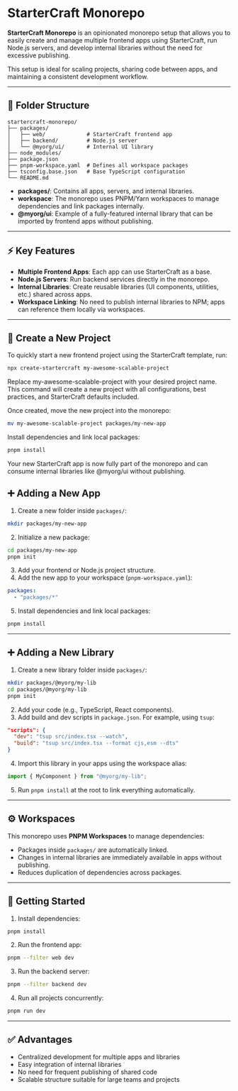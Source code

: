 # StarterCraft Monorepo

**StarterCraft Monorepo** is an opinionated monorepo setup that allows you to easily create and manage multiple frontend apps using StarterCraft, run Node.js servers, and develop internal libraries without the need for excessive publishing.

This setup is ideal for scaling projects, sharing code between apps, and maintaining a consistent development workflow.

---

## 📂 Folder Structure

```
startercraft-monorepo/
├── packages/
│   ├── web/             # StarterCraft frontend app
│   ├── backend/         # Node.js server
│   └── @myorg/ui/       # Internal UI library
├── node_modules/
├── package.json
├── pnpm-workspace.yaml  # Defines all workspace packages
├── tsconfig.base.json   # Base TypeScript configuration
└── README.md
```

* **packages/**: Contains all apps, servers, and internal libraries.
* **workspace**: The monorepo uses PNPM/Yarn workspaces to manage dependencies and link packages internally.
* **@myorg/ui**: Example of a fully-featured internal library that can be imported by frontend apps without publishing.

---

## ⚡ Key Features

* **Multiple Frontend Apps**: Each app can use StarterCraft as a base.
* **Node.js Servers**: Run backend services directly in the monorepo.
* **Internal Libraries**: Create reusable libraries (UI components, utilities, etc.) shared across apps.
* **Workspace Linking**: No need to publish internal libraries to NPM; apps can reference them locally via workspaces.

---
## 🚀 Create a New Project

To quickly start a new frontend project using the StarterCraft template, run:
```sh
npx create-startercraft my-awesome-scalable-project
```

Replace my-awesome-scalable-project with your desired project name. This command will create a new project with all configurations, best practices, and StarterCraft defaults included.

Once created, move the new project into the monorepo:
```sh
mv my-awesome-scalable-project packages/my-new-app
```

Install dependencies and link local packages:
```sh
pnpm install
```

Your new StarterCraft app is now fully part of the monorepo and can consume internal libraries like @myorg/ui without publishing.

## ➕ Adding a New App

1. Create a new folder inside `packages/`:

```bash
mkdir packages/my-new-app
```

2. Initialize a new package:

```bash
cd packages/my-new-app
pnpm init
```

3. Add your frontend or Node.js project structure.
4. Add the new app to your workspace (`pnpm-workspace.yaml`):

```yaml
packages:
  - "packages/*"
```

5. Install dependencies and link local packages:

```bash
pnpm install
```

---

## ➕ Adding a New Library

1. Create a new library folder inside `packages/`:

```bash
mkdir packages/@myorg/my-lib
cd packages/@myorg/my-lib
pnpm init
```

2. Add your code (e.g., TypeScript, React components).
3. Add build and dev scripts in `package.json`. For example, using `tsup`:

```json
"scripts": {
  "dev": "tsup src/index.tsx --watch",
  "build": "tsup src/index.tsx --format cjs,esm --dts"
}
```

4. Import this library in your apps using the workspace alias:

```ts
import { MyComponent } from "@myorg/my-lib";
```

5. Run `pnpm install` at the root to link everything automatically.

---

## ⚙️ Workspaces

This monorepo uses **PNPM Workspaces** to manage dependencies:

* Packages inside `packages/` are automatically linked.
* Changes in internal libraries are immediately available in apps without publishing.
* Reduces duplication of dependencies across packages.

---

## 🚀 Getting Started

1. Install dependencies:

```bash
pnpm install
```

2. Run the frontend app:

```bash
pnpm --filter web dev
```

3. Run the backend server:

```bash
pnpm --filter backend dev
```

4. Run all projects concurrently:

```bash
pnpm run dev
```

---

## ✅ Advantages

* Centralized development for multiple apps and libraries
* Easy integration of internal libraries
* No need for frequent publishing of shared code
* Scalable structure suitable for large teams and projects
